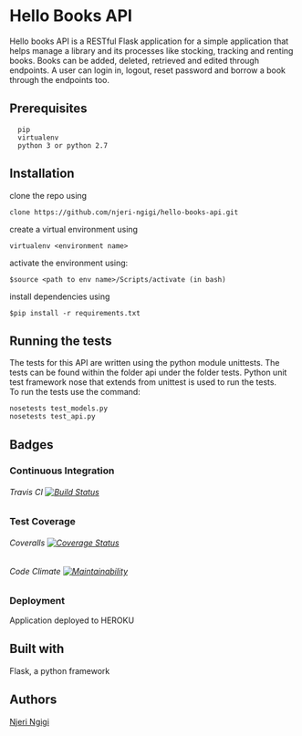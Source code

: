 # Hello Books API
Hello books API is a RESTful Flask application for a simple application that helps manage a library and its processes like stocking, tracking and renting books. Books can be added, deleted, retrieved and edited through endpoints. A user can login in, logout, reset password and borrow a book through the endpoints too. 

## Prerequisites
      pip
      virtualenv
      python 3 or python 2.7
      

## Installation
   clone the repo using
   ```
   clone https://github.com/njeri-ngigi/hello-books-api.git
   ```
   create a virtual environment using 
   ```
   virtualenv <environment name>
   ```
   activate the environment using:
   ```
   $source <path to env name>/Scripts/activate (in bash)
   ```
   install dependencies using 
   ```
   $pip install -r requirements.txt
   ```
      

## Running the tests
  The tests for this API are written using the python module unittests. The tests can be found within the folder api under the folder tests.
  Python unit test framework nose that extends from unittest is used to run the tests.<br>
  To run the tests use the command:
      
   ```
   nosetests test_models.py
   nosetests test_api.py
  ```
   
## Badges  
### Continuous Integration
###### Travis CI [![Build Status](https://travis-ci.org/njeri-ngigi/hello-books-api.svg?branch=master)](https://travis-ci.org/njeri-ngigi/hello-books-api)
### Test Coverage

###### Coveralls [![Coverage Status](https://coveralls.io/repos/github/njeri-ngigi/hello-books-api/badge.svg?branch=master)](https://coveralls.io/github/njeri-ngigi/hello-books-api?branch=master)

###### Code Climate [![Maintainability](https://api.codeclimate.com/v1/badges/7c9b7ea6c931b923ab83/maintainability)](https://codeclimate.com/github/njeri-ngigi/hello-books-api/maintainability)
### Deployment
Application deployed to HEROKU
## Built with 
   Flask, a python framework
   
## Authors
[Njeri Ngigi](https://github.com/njeri-ngigi)

